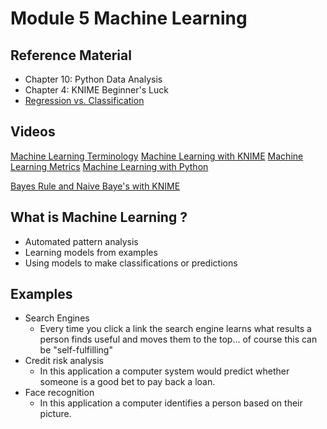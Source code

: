 # Module 5 Machine Learning  

## Reference Material 

* Chapter 10: Python Data Analysis  
* Chapter 4: KNIME Beginner's Luck 
* [Regression vs. Classification](https://medium.com/quick-code/regression-versus-classification-machine-learning-whats-the-difference-345c56dd15f7)  

## Videos
[Machine Learning Terminology](https://www.youtube.com/watch?v=KjvKfRTH7Ac&t=2s)
[Machine Learning with KNIME](https://youtu.be/KdGyOyhZ40s)
[Machine Learning Metrics](https://www.youtube.com/watch?v=LS6BSL4mKM0&t=1s)
[Machine Learning with Python](https://www.youtube.com/watch?v=qQm4MWHd6N8&t=3s)


[Bayes Rule and Naive Baye's with KNIME](https://youtu.be/_INtXMJfQ-M)
## What is Machine Learning ?

* Automated pattern analysis  
* Learning models from examples  
* Using models to make classifications or predictions  

## Examples    

* Search Engines  
  * Every time you click a link the search engine learns what results a person finds useful and moves them to the top...  of course this can be "self-fulfilling"    
* Credit risk analysis  
    * In this application a computer system would predict whether someone is a good bet to pay back a loan.  
* Face recognition  
  * In this application a computer identifies a person based on their picture. 

